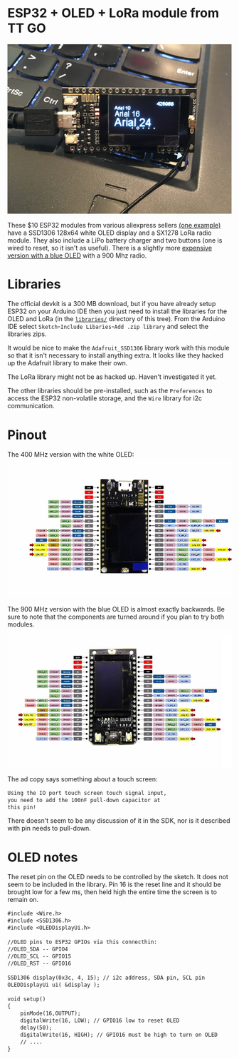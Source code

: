 ESP32 + OLED + LoRa module from TT GO
===
![SSD1306 UI demo](images/ssd1306-demo.jpg)

These $10 ESP32 modules from various aliexpress sellers [(one example)](https://www.aliexpress.com/item/2pcs-TTGO-LORA-SX1278-ESP32-0-96-OLED-16-Mt-bytes-128-Mt-bit-433Mhz-for/32833821668.html)
have a SSD1306 128x64 white OLED display and a SX1278 LoRa radio module.
They also include a LiPo battery charger and two buttons (one is wired to
reset, so it isn't as useful).  There is a slightly more [expensive version
with a blue OLED](https://www.aliexpress.com/item/2pcs-of-868MHz-915MHz-SX1276-ESP32-LoRa-0-96-Inch-Blue-OLED-Display-Bluetooth-WIFI-Kit/32840618066.html)
with a 900 Mhz radio.

Libraries
===
The official devkit is a 300 MB download, but if you have already setup
ESP32 on your Arduino IDE then you just need to install the libraries
for the OLED and LoRa (in the [`libraries/`](libraries/) directory of
this tree).  From the Arduino IDE select
`Sketch`-`Include Libaries`-`Add .zip library`
and select the libraries zips.

It would be nice to make the `Adafruit_SSD1306` library work with this
module so that it isn't necessary to install anything extra.  It looks like
they hacked up the Adafruit library to make their own.

The LoRa library might not be as hacked up.  Haven't investigated it yet.

The other libraries should be pre-installed, such as the `Preferences`
to access the ESP32 non-volatile storage, and the `Wire` library for
i2c communication.

Pinout
===
The 400 MHz version with the white OLED:
![TTGO ESP32 module pinout](images/esp32-pinout.jpg)

The 900 MHz version with the blue OLED is almost exactly backwards.
Be sure to note that the components are turned around if you plan to try both
modules.
![TTGO ESP32 module pinout](images/esp32-pinout2.jpg)


The ad copy says something about a touch screen:

    Using the IO port touch screen touch signal input,
    you need to add the 100nF pull-down capacitor at
    this pin!

There doesn't seem to be any discussion of it in the SDK, nor is it
described with pin needs to pull-down.

OLED notes
===

The reset pin on the OLED needs to be controlled by the sketch. It does
not seem to be included in the library.  Pin 16 is the reset line and
it should be brought low for a few ms, then held high the entire time
the screen is to remain on.

	#include <Wire.h>
	#include <SSD1306.h>
	#include <OLEDDisplayUi.h>

	//OLED pins to ESP32 GPIOs via this connecthin:
	//OLED_SDA -- GPIO4
	//OLED_SCL -- GPIO15
	//OLED_RST -- GPIO16

	SSD1306 display(0x3c, 4, 15); // i2c address, SDA pin, SCL pin
	OLEDDisplayUi ui( &display );

	void setup()
	{
		pinMode(16,OUTPUT);
		digitalWrite(16, LOW); // GPIO16 low to reset OLED
		delay(50); 
		digitalWrite(16, HIGH); // GPIO16 must be high to turn on OLED
		// ....
	}
